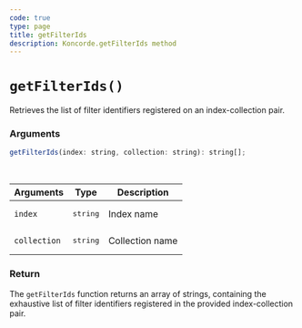 ```yaml
---
code: true
type: page
title: getFilterIds
description: Koncorde.getFilterIds method
---
```


# `getFilterIds()`

Retrieves the list of filter identifiers registered on an index-collection pair.

### Arguments

```js
getFilterIds(index: string, collection: string): string[];
```

<br/>

| Arguments    | Type              | Description     |
| ------------ | ----------------- | --------------- |
| `index`      | <pre>string</pre> | Index name      |
| `collection` | <pre>string</pre> | Collection name |

### Return

The `getFilterIds` function returns an array of strings, containing the exhaustive list of filter identifiers registered in the provided index-collection pair.